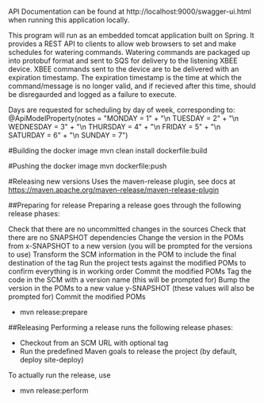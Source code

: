 
API Documentation can be found at 
http://localhost:9000/swagger-ui.html when running this application locally.


This program will run as an embedded tomcat application built on Spring.  It provides a REST API to clients 
to allow web browsers to set and make schedules for watering commands.  Watering commands are packaged up into
protobuf format and sent to SQS for delivery to the listening XBEE device.  XBEE commands sent to the device are
to be delivered with an expiration timestamp.  The expiration timestamp is the time at which the command/message 
is no longer valid, and if recieved after this time, should be disregaurded and logged as a failure to execute.
 
 
 Days are requested for scheduling by day of week, corresponding to:
 @ApiModelProperty(notes = "MONDAY = 1" +
             "\n TUESDAY = 2" +
             "\n WEDNESDAY = 3" +
             "\n THURSDAY = 4" +
             "\n FRIDAY = 5" +
             "\n SATURDAY = 6" +
             "\n SUNDAY = 7")
             
             
             
  #Building the docker image
  mvn clean install dockerfile:build
  
  #Pushing the docker image
  mvn dockerfile:push
  
  
  #Releasing new versions
  Uses the maven-release plugin, see docs at https://maven.apache.org/maven-release/maven-release-plugin
  
  ##Preparing for release
  Preparing a release goes through the following release phases:
  
  Check that there are no uncommitted changes in the sources
  Check that there are no SNAPSHOT dependencies
  Change the version in the POMs from x-SNAPSHOT to a new version (you will be prompted for the versions to use)
  Transform the SCM information in the POM to include the final destination of the tag
  Run the project tests against the modified POMs to confirm everything is in working order
  Commit the modified POMs
  Tag the code in the SCM with a version name (this will be prompted for)
  Bump the version in the POMs to a new value y-SNAPSHOT (these values will also be prompted for)
  Commit the modified POMs
  
   - mvn release:prepare
   
   ##Releasing
   Performing a release runs the following release phases:
   
   - Checkout from an SCM URL with optional tag
   - Run the predefined Maven goals to release the project (by default, deploy site-deploy)
   
   To actually run the release, use
   - mvn release:perform